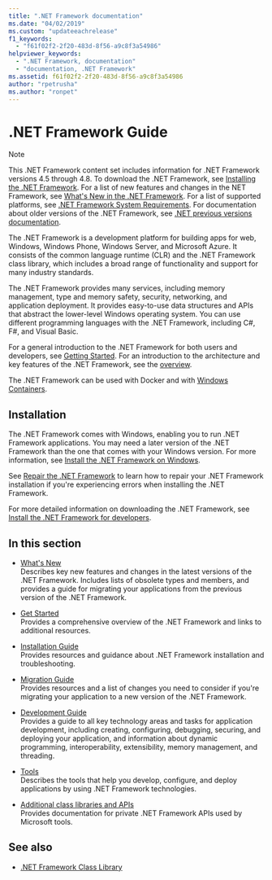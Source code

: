 ```yaml
---
title: ".NET Framework documentation"
ms.date: "04/02/2019"
ms.custom: "updateeachrelease"
f1_keywords: 
  - "f61f02f2-2f20-483d-8f56-a9c8f3a54986"
helpviewer_keywords: 
  - ".NET Framework, documentation"
  - "documentation, .NET Framework"
ms.assetid: f61f02f2-2f20-483d-8f56-a9c8f3a54986
author: "rpetrusha"
ms.author: "ronpet"
---
```


# .NET Framework Guide

> [!NOTE]
> This .NET Framework content set includes information for .NET Framework versions 4.5 through 4.8. To download the .NET Framework, see [Installing the .NET Framework](./install/guide-for-developers.md). For a list of new features and changes in the NET Framework, see [What's New in the .NET Framework](./whats-new/index.md). For a list of supported platforms, see [.NET Framework System Requirements](./get-started/system-requirements.md). For documentation about older versions of the .NET Framework, see [.NET previous versions documentation](https://docs.microsoft.com/previous-versions/dotnet/).

The .NET Framework is a development platform for building apps for web, Windows, Windows Phone, Windows Server, and Microsoft Azure. It consists of the common language runtime (CLR) and the .NET Framework class library, which includes a broad range of functionality and support for many industry standards.

The .NET Framework provides many services, including memory management, type and memory safety, security, networking, and application deployment. It provides easy-to-use data structures and APIs that abstract the lower-level Windows operating system. You can use different programming languages with the .NET Framework, including C#, F#, and Visual Basic.

For a general introduction to the .NET Framework for both users and developers, see [Getting Started](./get-started/index.md). For an introduction to the architecture and key features of the .NET Framework, see the [overview](./get-started/overview.md).

The .NET Framework can be used with Docker and with [Windows Containers](/virtualization/windowscontainers/about/).

## Installation

The .NET Framework comes with Windows, enabling you to run .NET Framework applications. You may need a later version of the .NET Framework than the one that comes with your Windows version. For more information, see [Install the .NET Framework on Windows](./install/index.md).

See [Repair the .NET Framework](./install/repair.md) to learn how to repair your .NET Framework installation if you're experiencing errors when installing the .NET Framework.

For more detailed information on downloading the .NET Framework, see [Install the .NET Framework for developers](./install/guide-for-developers.md).

## In this section

* [What's New](./whats-new/index.md)  
Describes key new features and changes in the latest versions of the .NET Framework. Includes lists of obsolete types and members, and provides a guide for migrating your applications from the previous version of the .NET Framework.

* [Get Started](./get-started/index.md)  
Provides a comprehensive overview of the .NET Framework and links to additional resources.

* [Installation Guide](./install/index.md)  
Provides resources and guidance about .NET Framework installation and troubleshooting.

* [Migration Guide](./migration-guide/index.md)  
Provides resources and a list of changes you need to consider if you're migrating your application to a new version of the .NET Framework.

* [Development Guide](./development-guide.md)  
Provides a guide to all key technology areas and tasks for application development, including creating, configuring, debugging, securing, and deploying your application, and information about dynamic programming, interoperability, extensibility, memory management, and threading.

* [Tools](./tools/index.md)  
Describes the tools that help you develop, configure, and deploy applications by using .NET Framework technologies.

* [Additional class libraries and APIs](./additional-apis/index.md)  
Provides documentation for private .NET Framework APIs used by Microsoft tools.

## See also

- [.NET Framework Class Library](/dotnet/api/?view=netframework-4.8)
